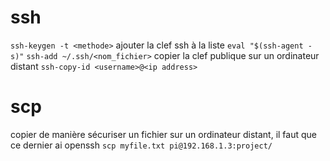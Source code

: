 # ssh
`ssh-keygen -t <methode>`
ajouter la clef ssh à la liste
`eval "$(ssh-agent -s)"`
`ssh-add ~/.ssh/<nom_fichier>`
copier la clef publique sur un ordinateur distant
`ssh-copy-id <username>@<ip address>`
# scp
copier de manière sécuriser un fichier sur un ordinateur distant, il faut que ce dernier ai openssh
`scp myfile.txt pi@192.168.1.3:project/`